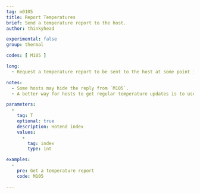 ```yaml
---
tag: m0105
title: Report Temperatures
brief: Send a temperature report to the host.
author: thinkyhead

experimental: false
group: thermal

codes: [ M105 ]

long:
  - Request a temperature report to be sent to the host at some point in the future.

notes:
  - Some hosts may hide the reply from `M105`.
  - A better way for hosts to get regular temperature updates is to use `M155` (requires `AUTO_REPORT_TEMPERATURES` and `EXTENDED_CAPABILITIES_REPORT`). Hosts then no longer need to run an extra process or use up slots in the command buffer to receive temperatures.

parameters:
  -
    tag: T
    optional: true
    description: Hotend index
    values:
      -
        tag: index
        type: int

examples:
  -
    pre: Get a temperature report
    code: M105

---
```



